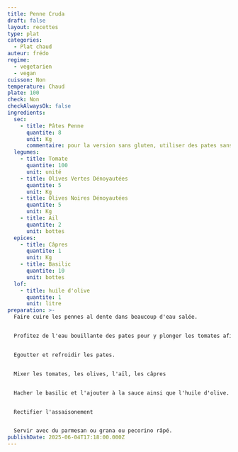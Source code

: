 ```yaml
---
title: Penne Cruda
draft: false
layout: recettes
type: plat
categories:
  - Plat chaud
auteur: frédo
regime:
  - vegetarien
  - vegan
cuisson: Non
temperature: Chaud
plate: 100
check: Non
checkAlwaysOk: false
ingredients:
  sec:
    - title: Pâtes Penne
      quantite: 8
      unit: Kg
      commentaire: pour la version sans gluten, utiliser des pates sans gluten
  legumes:
    - title: Tomate
      quantite: 100
      unit: unité
    - title: Olives Vertes Dénoyautées
      quantite: 5
      unit: Kg
    - title: Olives Noires Dénoyautées
      quantite: 5
      unit: Kg
    - title: Ail
      quantite: 2
      unit: bottes
  epices:
    - title: Câpres
      quantite: 1
      unit: Kg
    - title: Basilic
      quantite: 10
      unit: bottes
  lof:
    - title: huile d'olive
      quantite: 1
      unit: litre
preparation: >-
  Faire cuire les pennes al dente dans beaucoup d'eau salée.


  Profitez de l'eau bouillante des pates pour y plonger les tomates afin de les monder.


  Egoutter et refroidir les pates.


  Mixer les tomates, les olives, l'aïl, les câpres


  Hacher le basilic et l'ajouter à la sauce ainsi que l'huile d'olive.


  Rectifier l'assaisonement


  Servir avec du parmesan ou grana ou pecorino râpé.
publishDate: 2025-06-04T17:18:00.000Z
---
```


